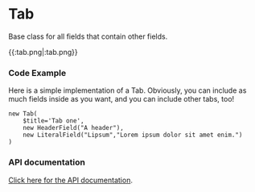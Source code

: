 # Tab
Base class for all fields that contain other fields.

{{:tab.png|:tab.png}}


### Code Example

Here is a simple implementation of a Tab. Obviously, you can include as much fields inside as you want, and you can include other tabs, too!

~~~ {php}
new Tab(
	$title='Tab one',
	new HeaderField("A header"),
	new LiteralField("Lipsum","Lorem ipsum dolor sit amet enim.")
)
~~~

### API documentation
[Click here for the API documentation](http://api.silverstripe.org/trunk/forms/fields-structural/Tab.html).
